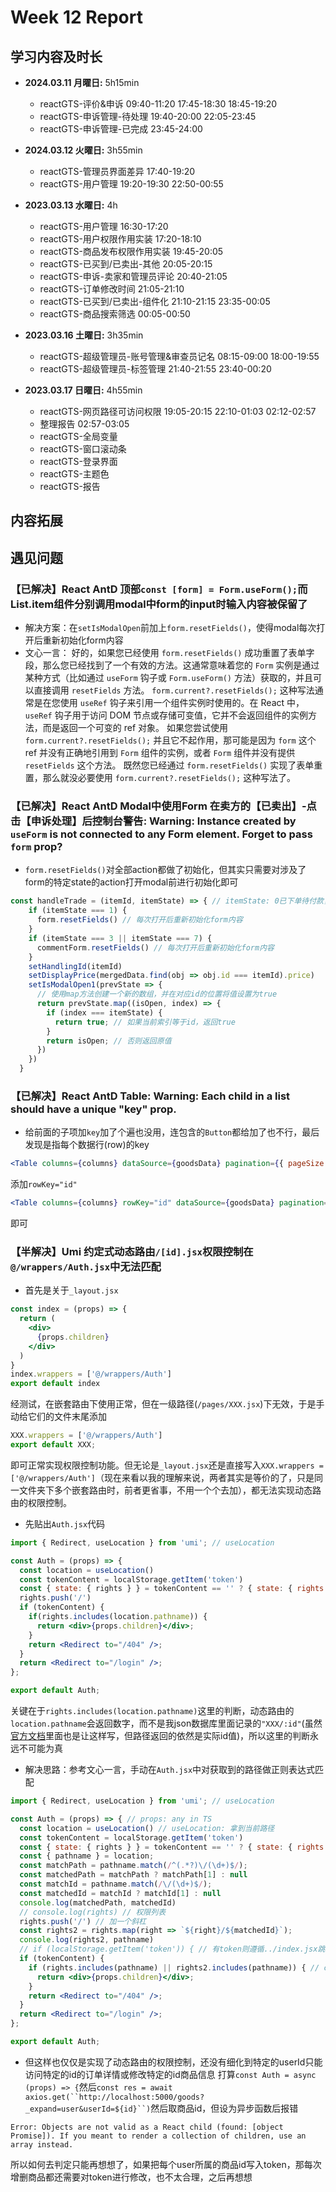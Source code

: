 # Week 12 Report

## 学习内容及时长

* **2024.03.11 月曜日:** 5h15min
  * reactGTS-评价&申诉 09:40-11:20 17:45-18:30 18:45-19:20
  * reactGTS-申诉管理-待处理 19:40-20:00 22:05-23:45
  * reactGTS-申诉管理-已完成 23:45-24:00

* **2024.03.12 火曜日:** 3h55min
  * reactGTS-管理员界面差异 17:40-19:20
  * reactGTS-用户管理 19:20-19:30 22:50-00:55

* **2023.03.13 水曜日:** 4h
  * reactGTS-用户管理 16:30-17:20
  * reactGTS-用户权限作用实装 17:20-18:10
  * reactGTS-商品发布权限作用实装 19:45-20:05
  * reactGTS-已买到/已卖出-其他 20:05-20:15
  * reactGTS-申诉-卖家和管理员评论 20:40-21:05
  * reactGTS-订单修改时间 21:05-21:10
  * reactGTS-已买到/已卖出-组件化 21:10-21:15 23:35-00:05
  * reactGTS-商品搜索筛选 00:05-00:50

* **2023.03.16 土曜日:** 3h35min
  * reactGTS-超级管理员-账号管理&审查员记名 08:15-09:00 18:00-19:55
  * reactGTS-超级管理员-标签管理 21:40-21:55 23:40-00:20

* **2023.03.17 日曜日:** 4h55min
  * reactGTS-网页路径可访问权限 19:05-20:15 22:10-01:03 02:12-02:57
  * 整理报告 02:57-03:05
  * reactGTS-全局变量 
  * reactGTS-窗口滚动条 
  * reactGTS-登录界面
  * reactGTS-主题色
  * reactGTS-报告

## 内容拓展


## 遇见问题
### 【已解决】React AntD 顶部`const [form] = Form.useForm();`而List.item组件分别调用modal中form的input时输入内容被保留了
* 解决方案：在`setIsModalOpen`前加上`form.resetFields()`，使得modal每次打开后重新初始化form内容
* 文心一言：
好的，如果您已经使用 `form.resetFields()` 成功重置了表单字段，那么您已经找到了一个有效的方法。这通常意味着您的 `Form` 实例是通过某种方式（比如通过 `useForm` 钩子或 `Form.useForm()` 方法）获取的，并且可以直接调用 `resetFields` 方法。
`form.current?.resetFields();` 这种写法通常是在您使用 `useRef` 钩子来引用一个组件实例时使用的。在 React 中，`useRef` 钩子用于访问 DOM 节点或存储可变值，它并不会返回组件的实例方法，而是返回一个可变的 ref 对象。
如果您尝试使用 `form.current?.resetFields();` 并且它不起作用，那可能是因为 `form` 这个 ref 并没有正确地引用到 `Form` 组件的实例，或者 `Form` 组件并没有提供 `resetFields` 这个方法。
既然您已经通过 `form.resetFields()` 实现了表单重置，那么就没必要使用 `form.current?.resetFields();` 这种写法了。
### 【已解决】React AntD Modal中使用Form 在卖方的【已卖出】-点击【申诉处理】后控制台警告: Warning: Instance created by `useForm` is not connected to any Form element. Forget to pass `form` prop?
* `form.resetFields()`对全部action都做了初始化，但其实只需要对涉及了form的特定state的action打开modal前进行初始化即可
```jsx
const handleTrade = (itemId, itemState) => { // itemState: 0已下单待付款，1已付款待发货，2待收货，3待评价，4退款中，5已取消
    if (itemState === 1) {
      form.resetFields() // 每次打开后重新初始化form内容
    }
    if (itemState === 3 || itemState === 7) {
      commentForm.resetFields() // 每次打开后重新初始化form内容
    }
    setHandlingId(itemId)
    setDisplayPrice(mergedData.find(obj => obj.id === itemId).price)
    setIsModalOpen1(prevState => {
      // 使用map方法创建一个新的数组，并在对应id的位置将值设置为true
      return prevState.map((isOpen, index) => {
        if (index === itemState) {
          return true; // 如果当前索引等于id，返回true
        }
        return isOpen; // 否则返回原值
      })
    })
  }
```
### 【已解决】React AntD Table: Warning: Each child in a list should have a unique "key" prop.
* 给前面的子项加`key`加了个遍也没用，连包含的`Button`都给加了也不行，最后发现是指每个数据行(row)的key
```jsx
<Table columns={columns} dataSource={goodsData} pagination={{ pageSize: 5 }} />
```
添加`rowKey="id"`
```jsx
<Table columns={columns} rowKey="id" dataSource={goodsData} pagination={{ pageSize: 5 }} />
```
即可

### 【半解决】Umi 约定式动态路由`/[id].jsx`权限控制在`@/wrappers/Auth.jsx`中无法匹配
* 首先是关于`_layout.jsx`
```jsx
const index = (props) => {
  return (
    <div>
      {props.children}
    </div>
  )
}
index.wrappers = ['@/wrappers/Auth']
export default index
```
经测试，在嵌套路由下使用正常，但在一级路径(`/pages/XXX.jsx`)下无效，于是手动给它们的文件末尾添加
```jsx
XXX.wrappers = ['@/wrappers/Auth']
export default XXX;
```
即可正常实现权限控制功能。但无论是`_layout.jsx`还是直接写入`XXX.wrappers = ['@/wrappers/Auth']`（现在来看以我的理解来说，两者其实是等价的了，只是同一文件夹下多个嵌套路由时，前者更省事，不用一个个去加），都无法实现动态路由的权限控制。
* 先贴出`Auth.jsx`代码
```jsx
import { Redirect, useLocation } from 'umi'; // useLocation

const Auth = (props) => {
  const location = useLocation()
  const tokenContent = localStorage.getItem('token')
  const { state: { rights } } = tokenContent == '' ? { state: { rights: [] } } : JSON.parse(tokenContent)
  rights.push('/')
  if (tokenContent) {
    if(rights.includes(location.pathname)) {
      return <div>{props.children}</div>;
    }
    return <Redirect to="/404" />;
  }
  return <Redirect to="/login" />;
};

export default Auth;
```
关键在于`rights.includes(location.pathname)`这里的判断，动态路由的`location.pathname`会返回数字，而不是我json数据库里面记录的`"XXX/:id"`(虽然[官方文档](https://v3.umijs.org/zh-CN/docs/convention-routing#%E5%8A%A8%E6%80%81%E8%B7%AF%E7%94%B1)里面也是让这样写，但路径返回的依然是实际id值)，所以这里的判断永远不可能为真
* 解决思路：参考文心一言，手动在`Auth.jsx`中对获取到的路径做正则表达式匹配
```jsx
import { Redirect, useLocation } from 'umi'; // useLocation

const Auth = (props) => { // props: any in TS
  const location = useLocation() // useLocation: 拿到当前路径
  const tokenContent = localStorage.getItem('token')
  const { state: { rights } } = tokenContent == '' ? { state: { rights: [] } } : JSON.parse(tokenContent) // JSON.parse
  const { pathname } = location;
  const matchPath = pathname.match(/^(.*?)\/(\d+)$/);
  const matchedPath = matchPath ? matchPath[1] : null
  const matchId = pathname.match(/\/(\d+)$/);
  const matchedId = matchId ? matchId[1] : null
  console.log(matchedPath, matchedId)
  // console.log(rights) // 权限列表
  rights.push('/') // 加一个斜杠
  const rights2 = rights.map(right => `${right}/${matchedId}`);
  console.log(rights2, pathname)
  // if (localStorage.getItem('token')) { // 有token则遵循../index.jsx跳转到home
  if (tokenContent) {
    if (rights.includes(pathname) || rights2.includes(pathname)) { // checked.includes: 确保目标地址被包含在权限列表中 // rights.includes(pathname)
      return <div>{props.children}</div>;
    }
    return <Redirect to="/404" />;
  }
  return <Redirect to="/login" />;
};

export default Auth;
```
* 但这样也仅仅是实现了动态路由的权限控制，还没有细化到特定的userId只能访问特定的id的订单详情或修改特定的id商品信息
打算`const Auth = async (props) => {`然后`const res = await axios.get(``http://localhost:5000/goods?_expand=user&userId=${id}``)`然后取商品id，但设为异步函数后报错
```
Error: Objects are not valid as a React child (found: [object Promise]). If you meant to render a collection of children, use an array instead.
```
所以如何去判定只能再想想了，如果把每个user所属的商品id写入token，那每次增删商品都还需要对token进行修改，也不太合理，之后再想想